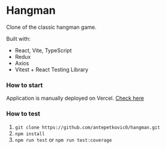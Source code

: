 # Hangman

Clone of the classic hangman game.

Built with:

- React, Vite, TypeScript
- Redux
- Axios
- Vitest + React Testing Library

### How to start

Application is manually deployed on Vercel. [Check here](https://hangman-ante-petkovic.vercel.app/)

### How to test

1. `git clone https://github.com/antepetkovic0/hangman.git`
2. `npm install`
3. `npm run test` or `npm run test:coverage`
